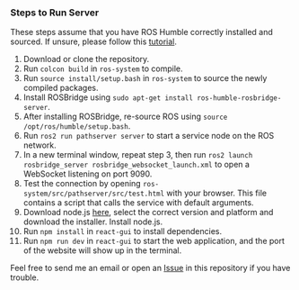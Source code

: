 ### Steps to Run Server

These steps assume that you have ROS Humble correctly installed and sourced. If unsure, please follow this [tutorial](https://docs.ros.org/en/humble/Tutorials/Beginner-CLI-Tools/Configuring-ROS2-Environment.html).

1. Download or clone the repository.
2. Run `colcon build` in `ros-system` to compile.
3. Run `source install/setup.bash` in `ros-system` to source the newly compiled packages.
4. Install ROSBridge using `sudo apt-get install ros-humble-rosbridge-server`.
5. After installing ROSBridge, re-source ROS using `source /opt/ros/humble/setup.bash`.
6. Run `ros2 run pathserver server` to start a service node on the ROS network.
7. In a new terminal window, repeat step 3, then run `ros2 launch rosbridge_server rosbridge_websocket_launch.xml` to open a WebSocket listening on port 9090. 
8. Test the connection by opening `ros-system/src/pathserver/src/test.html` with your browser. This file contains a script that calls the service with default arguments.
9. Download node.js [here](https://nodejs.org/en/download), select the correct version and platform and download the installer. Install node.js.
10. Run `npm install` in `react-gui` to install dependencies.
11. Run `npm run dev` in `react-gui` to start the web application, and the port of the website will show up in the terminal.

Feel free to send me an email or open an [Issue](https://github.com/exl7954/disc-path-gui/issues) in this repository if you have trouble.

